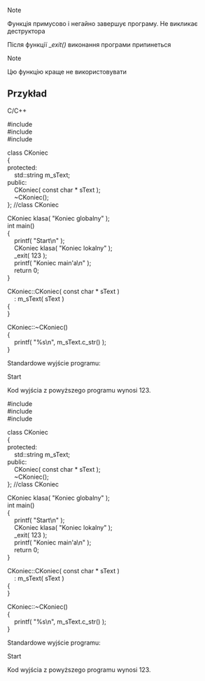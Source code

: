 >[!Note]
>Функція  примусово і негайно завершує програму. Не викликає деструктора
>
>Після функції  __exit()_ виконання програми припинеться

>[!Note]
>Цю функцію краще не використовувати
## Przykład

C/C++

#include <string>  
#include <cstdio>  
#include <cstdlib>  
  
class CKoniec  
{  
protected:  
    std::string m_sText;  
public:  
    CKoniec( const char * sText );  
    ~CKoniec();  
}; //class CKoniec  
  
CKoniec klasa( "Koniec globalny" );  
int main()  
{  
    printf( "Start\n" );  
    CKoniec klasa( "Koniec lokalny" );  
    _exit( 123 );  
    printf( "Koniec main'a\n" );  
    return 0;  
}  
  
CKoniec::CKoniec( const char * sText )  
    : m_sText( sText )  
{  
}  
  
CKoniec::~CKoniec()  
{  
    printf( "%s\n", m_sText.c_str() );  
}  

Standardowe wyjście programu:  

Start  

Kod wyjścia z powyższego programu wynosi 123.

#include <string>  
#include <cstdio>  
#include <cstdlib>  
  
class CKoniec  
{  
protected:  
    std::string m_sText;  
public:  
    CKoniec( const char * sText );  
    ~CKoniec();  
}; //class CKoniec  
  
CKoniec klasa( "Koniec globalny" );  
int main()  
{  
    printf( "Start\n" );  
    CKoniec klasa( "Koniec lokalny" );  
    _exit( 123 );  
    printf( "Koniec main'a\n" );  
    return 0;  
}  
  
CKoniec::CKoniec( const char * sText )  
    : m_sText( sText )  
{  
}  
  
CKoniec::~CKoniec()  
{  
    printf( "%s\n", m_sText.c_str() );  
}  

Standardowe wyjście programu:  

Start  

Kod wyjścia z powyższego programu wynosi 123.